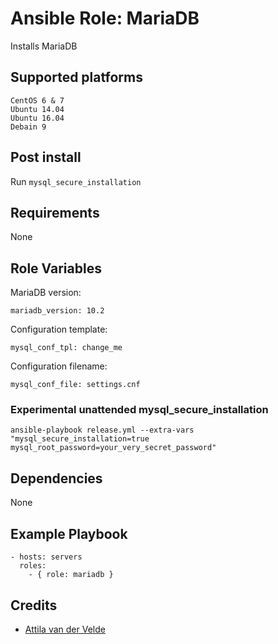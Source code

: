 # Ansible Role: MariaDB

Installs MariaDB

## Supported platforms

```
CentOS 6 & 7
Ubuntu 14.04
Ubuntu 16.04
Debain 9
```

## Post install

Run `mysql_secure_installation`

## Requirements

None

## Role Variables

MariaDB version:

```
mariadb_version: 10.2
```

Configuration template:

```
mysql_conf_tpl: change_me
```

Configuration filename:

```
mysql_conf_file: settings.cnf
```

### Experimental unattended mysql_secure_installation

```
ansible-playbook release.yml --extra-vars "mysql_secure_installation=true mysql_root_password=your_very_secret_password"
```

## Dependencies

None

## Example Playbook

```
- hosts: servers
  roles:
    - { role: mariadb }
```

## Credits

- [Attila van der Velde](https://github.com/vdvm)

